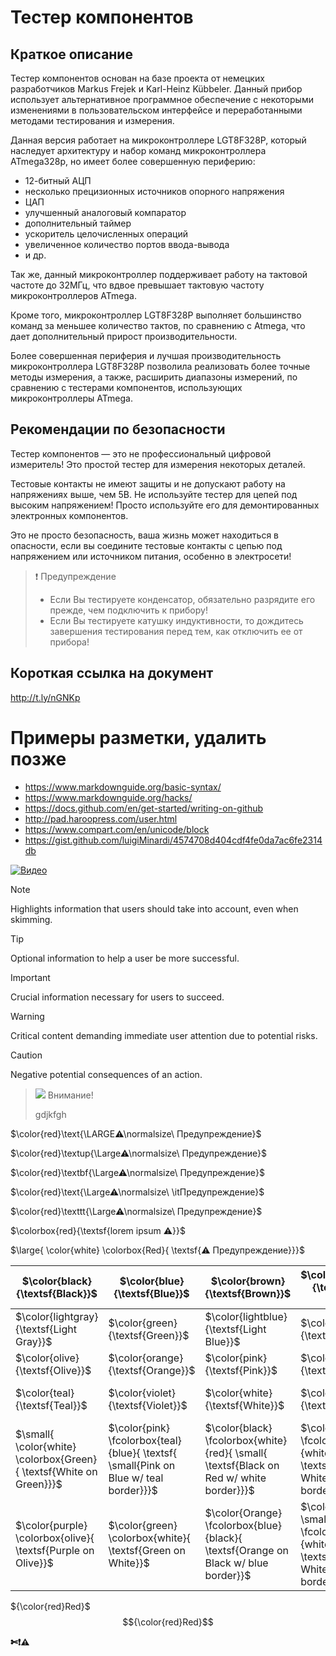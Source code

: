 # Тестер компонентов

## Краткое описание
Тестер компонентов основан на базе проекта от немецких разработчиков Markus Frejek и Karl-Heinz Kübbeler. Данный прибор использует альтернативное программное обеспечение с некоторыми изменениями в пользовательском интерфейсе и переработанными методами тестирования и измерения.

Данная версия работает на микроконтроллере LGT8F328P, который наследует архитектуру и набор команд микроконтроллера ATmega328p, но имеет более совершенную периферию:
* 12-битный АЦП
* несколько прецизионных источников опорного напряжения
* ЦАП
* улучшенный аналоговый компаратор
* дополнительный таймер
* ускоритель целочисленных операций
* увеличенное количество портов ввода-вывода
* и др.

Так же, данный микроконтроллер поддерживает работу на тактовой частоте до 32МГц, что вдвое превышает тактовую частоту микроконтроллеров ATmega.

Кроме того, микроконтроллер LGT8F328P выполняет большинство команд за меньшее количество тактов, по сравнению с Atmega, что дает дополнительный прирост производительности.

Более совершенная периферия и лучшая производительность микроконтроллера LGT8F328P позволила реализовать более точные методы измерения, а также, расширить диапазоны измерений, по сравнению с тестерами компонентов, использующих микроконтроллеры ATmega.

## Рекомендации по безопасности
Тестер компонентов — это не профессиональный цифровой измеритель! Это простой тестер для измерения некоторых деталей.

Тестовые контакты не имеют защиты и не допускают работу на напряжениях выше, чем 5В. Не используйте тестер для цепей под высоким напряжением! Просто используйте его для демонтированных электронных компонентов.

Это не просто безопасность, ваша жизнь может находиться в опасности, если вы соедините тестовые контакты с цепью под напряжением или источником питания, особенно в электросети!

> ❗ Предупреждение
> * Если Вы тестируете конденсатор, обязательно разрядите его прежде, чем подключить к прибору!
> * Если Вы тестируете катушку индуктивности, то дождитесь завершения тестирования перед тем, как отключить ее от прибора!

## Короткая ссылка на документ
<http://t.ly/nGNKp>







# Примеры разметки, удалить позже

* <https://www.markdownguide.org/basic-syntax/>
* <https://www.markdownguide.org/hacks/>
* <https://docs.github.com/en/get-started/writing-on-github>
* <http://pad.haroopress.com/user.html>
* <https://www.compart.com/en/unicode/block>
* <https://gist.github.com/luigiMinardi/4574708d404cdf4fe0da7ac6fe2314db>

[![Видео](https://img.youtube.com/vi/StTqXEQ2l-Y/0.jpg)](https://www.youtube.com/watch?v=StTqXEQ2l-Y "Кликни для просмотра видео")

> [!NOTE]  
> Highlights information that users should take into account, even when skimming.

> [!TIP]
> Optional information to help a user be more successful.

> [!IMPORTANT]  
> Crucial information necessary for users to succeed.

> [!WARNING]  
> Critical content demanding immediate user attention due to potential risks.

> [!CAUTION]
> Negative potential consequences of an action.

> ![](https://placehold.co/130x30/red/white?text=Внимание!!!&font=open-sans) Внимание!
>
> gdjkfgh



$\color{red}\text{\LARGE⚠\normalsize\ Предупреждение}$

$\color{red}\textup{\Large⚠\normalsize\ Предупреждение}$

$\color{red}\textbf{\Large⚠\normalsize\ Предупреждение}$

$\color{red}\text{\Large⚠\normalsize\ \itПредупреждение}$

$\color{red}\texttt{\Large⚠\normalsize\ Предупреждение}$

$\colorbox{red}{\textsf{lorem ipsum ⚠}}$

$\large{ \color{white} \colorbox{Red}{ \textsf{⚠ Предупреждение}}}$


| $\color{black}{\textsf{Black}}$ |  $\color{blue}{\textsf{Blue}}$ | $\color{brown}{\textsf{Brown}}$ | $\color{darkgray}{\textsf{Dark Gray}}$  | $\color{gray}{\textsf{Gray}}$ | 
| ------------- | ------------- | ------------- | ------------- | ------------- | 
| $\color{lightgray}{\textsf{Light Gray}}$ |  $\color{green}{\textsf{Green}}$ | $\color{lightblue}{\textsf{Light Blue}}$ | $\color{lime}{\textsf{Lime}}$  | $\color{magenta}{\textsf{Magenta}}$ |
| $\color{olive}{\textsf{Olive}}$ |  $\color{orange}{\textsf{Orange}}$ | $\color{pink}{\textsf{Pink}}$ | $\color{purple}{\textsf{Purple}}$  | $\color{red}{\textsf{Red}}$ | 
| $\color{teal}{\textsf{Teal}}$ |  $\color{violet}{\textsf{Violet}}$ | $\color{white}{\textsf{White}}$ | $\color{yellow}{\textsf{Yellow}}$  | $\color{BurntOrange}{\textsf{Burnt Orange}}$ |
| $\small{ \color{white} \colorbox{Green}{ \textsf{White on Green}}}$   | $\color{pink} \fcolorbox{teal}{blue}{ \textsf{ \small{Pink on Blue w/ teal border}}}$  | $\color{black} \fcolorbox{white}{red}{ \small{ \textsf{Black on Red w/ white border}}}$   | $\color{black} \fcolorbox{red}{white}{ \small{ \textsf{Black on White w/ red border}}}$ | $\color{black} \colorbox{BurntOrange}{ \small{ \textsf{Black on Orange}}}$ |
| $\color{purple} \colorbox{olive}{ \textsf{Purple on Olive}}$ |  $\color{green} \colorbox{white}{ \textsf{Green on White}}$ | $\color{Orange} \fcolorbox{blue}{black}{ \textsf{Orange on Black w/ blue border}}$  | $\color{blue} \small{ \fcolorbox{lime}{white}{ \textsf{Blue on White w/ lime border}}}$ | $\color{lime} \colorbox{violet}{ \textsf{Lime on Violet}}$ |


${\color{red}Red}$
$${\color{red}Red}$$


**✄❗⚠**

